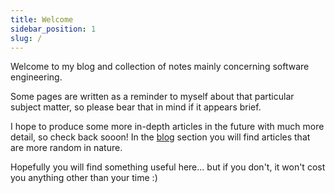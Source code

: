 ```yaml
---
title: Welcome
sidebar_position: 1
slug: /
---
```

Welcome to my blog and collection of notes mainly concerning software engineering. 

Some pages are written as a reminder to myself about that particular subject matter, so please bear that in mind if it appears brief. 

I hope to produce some more in-depth articles in the future with much more detail, so check back sooon! In the [blog](/blog) section you will find articles that are more random in nature.

Hopefully you will find something useful here... but if you don't, it won't cost you anything other than your time :)